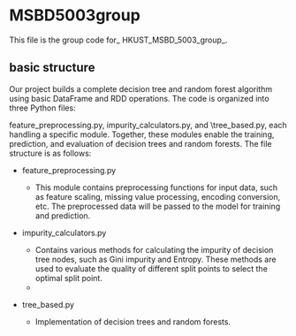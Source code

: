 # MSBD5003group
This file is the group code for_ HKUST_MSBD_5003_group_. 

## basic structure
Our project builds a complete decision tree and random forest algorithm using basic DataFrame and RDD operations. The code is organized into three Python files: 

feature\_preprocessing.py, impurity\_calculators.py, and \tree\_based.py, each handling a specific module. 
Together, these modules enable the training, prediction, and evaluation of decision trees and random forests. The file structure is as follows:

+ feature\_preprocessing.py
   + This module contains preprocessing functions for input data, such as feature scaling, missing value processing, encoding conversion, etc. The preprocessed data will be passed to the model for training and prediction.

+ impurity\_calculators.py
   + Contains various methods for calculating the impurity of decision tree nodes, such as Gini impurity and Entropy. These methods are used to evaluate the quality of different split points to select the optimal split point.
   + 
+ tree\_based.py
   + Implementation of decision trees and random forests.


